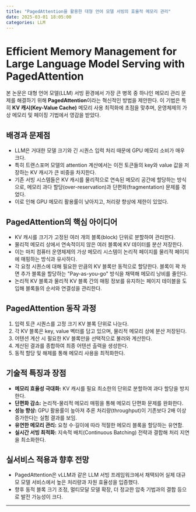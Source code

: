 ```yaml
---
title: "PagedAttention을 활용한 대형 언어 모델 서빙의 효율적 메모리 관리"
date: 2025-03-01 18:05:00
categories: LLM
---
```


# Efficient Memory Management for Large Language Model Serving with PagedAttention

본 논문은 대형 언어 모델(LLM) 서빙 환경에서 가장 큰 병목 중 하나인 메모리 관리 문제를 해결하기 위해 **PagedAttention**이라는 혁신적인 방법을 제안한다. 이 기법은 특히 **KV 캐시(Key-Value Cache)** 메모리 사용 최적화에 초점을 맞추며, 운영체제의 가상 메모리 및 페이징 기법에서 영감을 받았다.

## 배경과 문제점
- LLM은 거대한 모델 크기와 긴 시퀀스 입력 처리 때문에 GPU 메모리 소비가 매우 크다.
- 특히 트랜스포머 모델의 attention 계산에서는 이전 토큰들의 key와 value 값을 저장하는 KV 캐시가 큰 비중을 차지한다.
- 기존 서빙 시스템들은 KV 캐시를 물리적으로 연속된 메모리 공간에 할당하는 방식으로, 메모리 과다 할당(over-reservation)과 단편화(fragmentation) 문제를 겪었다.
- 이로 인해 GPU 메모리 활용률이 낮아지고, 처리량 향상에 제한이 있었다.

## PagedAttention의 핵심 아이디어
- KV 캐시를 크기가 고정된 여러 개의 블록(block) 단위로 분할하여 관리한다.
- 물리적 메모리 상에서 연속적이지 않은 여러 블록에 KV 데이터를 분산 저장한다.
- 이는 마치 컴퓨터 운영체제의 가상 메모리 시스템이 논리적 페이지를 물리적 페이지에 매핑하는 방식과 유사하다.
- 각 요청 시퀀스에 대해 필요한 만큼의 KV 블록만 동적으로 할당한다. 블록이 꽉 차면 추가 블록을 할당하는 "Pay-as-you-go" 방식을 채택해 메모리 낭비를 줄인다.
- 논리적 KV 블록과 물리적 KV 블록 간의 매핑 정보를 유지하는 페이지 테이블을 도입해 블록들의 순서와 연결성을 관리한다.

## PagedAttention 동작 과정
1. 입력 토큰 시퀀스를 고정 크기 KV 블록 단위로 나눈다.
2. 각 KV 블록은 key, value 벡터를 담고 있으며, 물리적 메모리 상에 분산 저장된다.
3. 어텐션 계산 시 필요한 KV 블록만을 선택적으로 불러와 계산한다.
4. 계산된 결과를 종합하여 최종 어텐션 출력을 생성한다.
5. 동적 할당 및 해제를 통해 메모리 사용을 최적화한다.

## 기술적 특징과 장점
- **메모리 효율성 극대화:** KV 캐시를 필요 최소한의 단위로 분할하여 과다 할당을 방지한다.
- **단편화 감소:** 논리적-물리적 메모리 매핑을 통해 메모리 단편화 문제를 완화한다.
- **성능 향상:** GPU 활용률이 높아져 추론 처리량(throughput)이 기존보다 2배 이상 증가한다는 실험 결과를 보임.
- **유연한 메모리 관리:** 요청 수·길이에 따라 적절한 메모리 블록을 할당하는 유연함.
- **실시간 서빙 최적화:** 지속적 배치(Continuous Batching) 전략과 결합해 처리 지연을 최소화한다.

## 실서비스 적용과 향후 전망
- PagedAttention은 vLLM과 같은 LLM 서빙 프레임워크에서 채택되어 실제 대규모 모델 서비스에서 높은 처리량과 자원 효율성을 입증했다.
- 향후 동적 블록 크기 조정, 멀티모달 모델 확장, 더 정교한 압축 기법과의 결합 등으로 발전 가능성이 크다.

***
